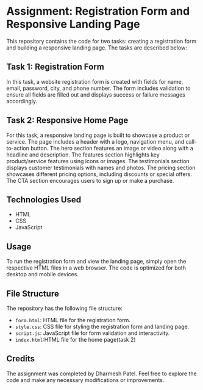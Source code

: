 # Assignment: Registration Form and Responsive Landing Page

This repository contains the code for two tasks: creating a registration form and building a responsive landing page. The tasks are described below:

## Task 1: Registration Form

In this task, a website registration form is created with fields for name, email, password, city, and phone number. The form includes validation to ensure all fields are filled out and displays success or failure messages accordingly.

## Task 2: Responsive Home Page

For this task, a responsive landing page is built to showcase a product or service. The page includes a header with a logo, navigation menu, and call-to-action button. The hero section features an image or video along with a headline and description. The features section highlights key product/service features using icons or images. The testimonials section displays customer testimonials with names and photos. The pricing section showcases different pricing options, including discounts or special offers. The CTA section encourages users to sign up or make a purchase.

## Technologies Used

- HTML
- CSS
- JavaScript

## Usage

To run the registration form and view the landing page, simply open the respective HTML files in a web browser. The code is optimized for both desktop and mobile devices.

## File Structure

The repository has the following file structure:

- `form.html`: HTML file for the registration form.
- `style.css`: CSS file for styling the registration form and landing page.
- `script.js`: JavaScript file for form validation and interactivity.
- `index.html`:HTML file for the home page(task 2)

## Credits

The assignment was completed by Dharmesh Patel. Feel free to explore the code and make any necessary modifications or improvements.

